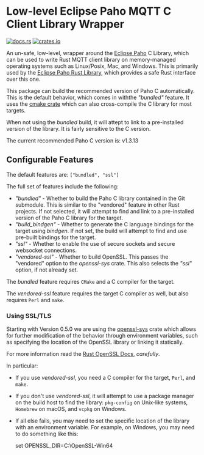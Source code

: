 # Low-level Eclipse Paho MQTT C Client Library Wrapper

[![docs.rs](https://docs.rs/paho-mqtt-sys/badge.svg)](https://docs.rs/paho-mqtt-sys)
[![crates.io](https://img.shields.io/crates/d/paho-mqtt-sys?label=crates.io%20downloads)](https://crates.io/crates/paho-mqtt-sys)

An un-safe, low-level, wrapper around the [Eclipse Paho](http://eclipse.org/paho) C Library, which can be used to write Rust MQTT client library on memory-managed operating systems such as Linux/Posix, Mac, and Windows. This is primarily used by the [Eclipse Paho Rust Library](https://crates.io/crates/paho-mqtt), which provides a safe Rust interface over this one.

This package can build the recommended version of Paho C automatically. This is the default behavior, which comes in withthe _"bundled"_ feature. It uses the [cmake crate](https://crates.io/crates/cmake) which can also cross-compile the C library for most targets.

When not using the _bundled_ build, it will attept to link to a pre-installed version of the library. It is fairly sensitive to the C version.

The current recommended Paho C version is: v1.3.13

## Configurable Features

The default features are: `["bundled", "ssl"]`

The full set of features include the following:

- _"bundled"_ - Whether to build the Paho C library contained in the Git submodule. This is similar to the "vendored" feature in other Rust projects. If not selected, it will attempt to find and link to a pre-installed version of the Paho C library for the target.
- _"build_bindgen"_ - Whether to generate the C language bindings for the target using _bindgen_. If not set, the build will attempt to find and use pre-built bindings for the target.
- _"ssl"_ - Whether to enable the use of secure sockets and secure websocket connections.
- _"vendored-ssl"_ - Whether to build OpenSSL. This passes the "vendored" option to the _openssl-sys_ crate. This also selects the _"ssl"_ option, if not already set.

The _bundled_ feature requires `CMake` and a C compiler for the target.

The _vendored-ssl_ feature requires the target C compiler as well, but also requires `Perl` and `make`.

### Using SSL/TLS

Starting with Version 0.5.0 we are using the [openssl-sys](https://crates.io/crates/openssl-sys) crate which allows for further modification of the behavior through environment variables, such as specifying the location of the OpenSSL library or linking it statically.

For more information read the [Rust OpenSSL Docs](https://docs.rs/openssl/latest/openssl), _carefully_.

In particular:

- If you use _vendored-ssl_, you need a C compiler for the target, `Perl`, and `make`.

- If you don't use _vendored-ssl_, it will attempt to use a package manager on the build host to find the library: `pkg-config` on Unix-like systems, `Homebrew` on macOS, and `vcpkg` on Windows.

- If all else fails, you may need to set the specific location of the library with an environment variable. For example, on Windows, you may need to do something like this:

    set OPENSSL_DIR=C:\OpenSSL-Win64
